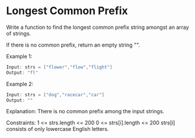 # Longest Common Prefix

Write a function to find the longest common prefix string amongst an array of strings.

If there is no common prefix, return an empty string "".

Example 1:

```go
Input: strs = ["flower","flow","flight"]
Output: "fl"
```

Example 2:

```go
Input: strs = ["dog","racecar","car"]
Output: ""
```

Explanation: There is no common prefix among the input strings.

Constraints:
    1 <= strs.length <= 200
    0 <= strs[i].length <= 200
    strs[i] consists of only lowercase English letters.